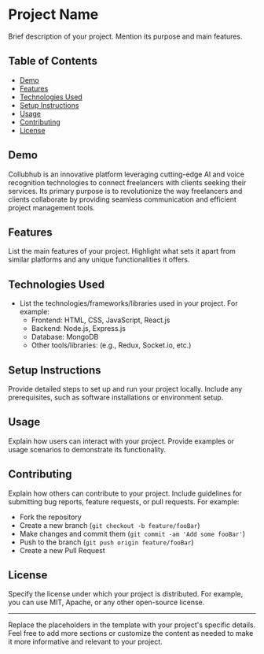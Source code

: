 
# Project Name

Brief description of your project. Mention its purpose and main features.

## Table of Contents

- [Demo](#demo)
- [Features](#features)
- [Technologies Used](#technologies-used)
- [Setup Instructions](#setup-instructions)
- [Usage](#usage)
- [Contributing](#contributing)
- [License](#license)

## Demo

Collubhub is an innovative platform leveraging cutting-edge AI and voice recognition technologies to connect freelancers with clients seeking their services. Its primary purpose is to revolutionize the way freelancers and clients collaborate by providing seamless communication and efficient project management tools.
## Features

List the main features of your project. Highlight what sets it apart from similar platforms and any unique functionalities it offers.

## Technologies Used

- List the technologies/frameworks/libraries used in your project. For example:
  - Frontend: HTML, CSS, JavaScript, React.js
  - Backend: Node.js, Express.js
  - Database: MongoDB
  - Other tools/libraries: (e.g., Redux, Socket.io, etc.)

## Setup Instructions

Provide detailed steps to set up and run your project locally. Include any prerequisites, such as software installations or environment setup.

## Usage

Explain how users can interact with your project. Provide examples or usage scenarios to demonstrate its functionality.

## Contributing

Explain how others can contribute to your project. Include guidelines for submitting bug reports, feature requests, or pull requests. For example:
- Fork the repository
- Create a new branch (`git checkout -b feature/fooBar`)
- Make changes and commit them (`git commit -am 'Add some fooBar'`)
- Push to the branch (`git push origin feature/fooBar`)
- Create a new Pull Request

## License

Specify the license under which your project is distributed. For example, you can use MIT, Apache, or any other open-source license.

---
Replace the placeholders in the template with your project's specific details. Feel free to add more sections or customize the content as needed to make it more informative and relevant to your project.
